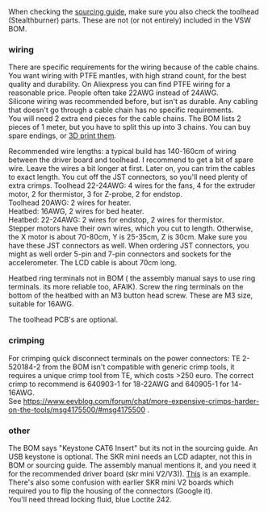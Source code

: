 When checking the [sourcing guide](https://vorondesign.com/sourcing_guide), make sure you also check the toolhead (Stealthburner) parts. These are not (or not entirely) included in the VSW BOM.  

### wiring
There are specific requirements for the wiring because of the cable chains. You want wiring with PTFE mantles, with high strand count, for the best quality and durability.
On Aliexpress you can find PTFE wiring for a reasonable price. People often take 22AWG instead of 24AWG.  
Silicone wiring was recommended before, but isn't as durable. Any cabling that doesn't go through a cable chain has no specific requirements.  
You will need 2 extra end pieces for the cable chains. The BOM lists 2 pieces of 1 meter, but you have to split this up into 3 chains. You can buy spare endings, or [3D print them](https://www.thingiverse.com/thing:4894472).
  
Recommended wire lengths: a typical build has 140-160cm of wiring between the driver board and toolhead. I recommend to get a bit of spare wire. Leave the wires a bit longer at first. Later on, you can trim the cables to exact length. You cut off the JST connectors, so you'll need plenty of extra crimps.
Toolhead 22-24AWG: 4 wires for the fans, 4 for the extruder motor, 2 for thermistor, 3 for Z-probe, 2 for endstop.  
Toolhead 20AWG: 2 wires for heater.  
Heatbed: 16AWG, 2 wires for bed heater.  
Heatbed: 22-24AWG: 2 wires for endstop, 2 wires for thermistor.  
Stepper motors have their own wires, which you cut to length. Otherwise, the X motor is about 70-80cm, Y is 25-35cm, Z is 30cm. Make sure you have these JST connectors as well. When ordering JST connectors, you might as well order 5-pin and 7-pin connectors and sockets for the accelerometer.
The LCD cable is about 70cm long.

Heatbed ring terminals not in BOM ( the assembly manual says to use ring terminals. its more reliable too, AFAIK). Screw the ring terminals on the bottom of the heatbed with an M3 button head screw. These are M3 size, suitable for 16AWG.

The toolhead PCB's are optional. 

### crimping
For crimping quick disconnect terminals on the power connectors: TE 2-520184-2 from the BOM isn't compatible with generic crimp tools, it requires a unique crimp tool from TE, which costs >250 euro. The correct crimp to recommend is 640903-1 for 18-22AWG and 640905-1 for 14-16AWG.  
See https://www.eevblog.com/forum/chat/more-expensive-crimps-harder-on-the-tools/msg4175500/#msg4175500 .

### other
The BOM says "Keystone CAT6 Insert" but its not in the sourcing guide. An USB keystone is optional.
The SKR mini needs an LCD adapter, not this in BOM or sourcing guide. The assembly manual mentions it, and you need it for the recommended driver board (skr mini V2/V3)). [This](https://lab4450.com/product/skr-mini-e3-screen-adaptor/) is an example. There's also some confusion with earlier SKR mini V2 boards which required you to flip the housing of the connectors (Google it).  
You'll need thread locking fluid, blue Loctite 242.
